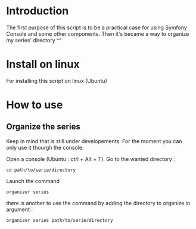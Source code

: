 # Introduction

The first purpose of this script is to be a practical case for using Symfony Console and some other components. 
Then it's became a way to organize my series' directory ^^

# Install on linux

For installing this script on linux (Ubuntu) 

# How to use 

## Organize the series

Keep in mind that is still under developements. For the moment you can only use it thourgh the console.

Open a console (Ubuntu : ctrl + Alt + T).
Go to the wanted directory :
```
cd path/to/serie/directory
```
Launch the command 
```
organizer series
```

there is another to use the command by adding the directory to organize in argument : 
```
organizer series path/to/serie/directory
```